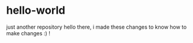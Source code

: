# hello-world
just another repository
hello there, i made these changes to know how to make changes :) !
